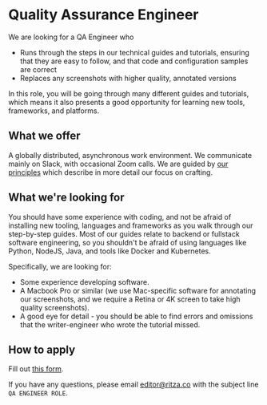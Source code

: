 # Quality Assurance Engineer

We are looking for a QA Engineer who

* Runs through the steps in our technical guides and tutorials, ensuring that they are easy to follow, and that code and configuration samples are correct
* Replaces any screenshots with higher quality, annotated versions

In this role, you will be going through many different guides and tutorials, which means it also presents a good opportunity for learning new tools, frameworks, and platforms.

## What we offer

A globally distributed, asynchronous work environment. We communicate mainly on Slack, with occasional Zoom calls. We are guided by [our principles](https://ritza.co/handbook/how-we-work/principles/) which describe in more detail our focus on crafting.

## What we're looking for

You should have some experience with coding, and not be afraid of installing new tooling, languages and frameworks as you walk through our step-by-step guides. Most of our guides relate to backend or fullstack software engineering, so you shouldn't be afraid of using languages like Python, NodeJS, Java, and tools like Docker and Kubernetes.

Specifically, we are looking for:

* Some experience developing software.
* A Macbook Pro or similar (we use Mac-specific software for annotating our screenshots, and we require a Retina or 4K screen to take high quality screenshots).
* A good eye for detail - you should be able to find errors and omissions that the writer-engineer who wrote the tutorial missed.

## How to apply

Fill out [this form](https://forms.gle/kHzDrwH9tMzA61Y78).

If you have any questions, please email editor@ritza.co with the subject line `QA ENGINEER ROLE`.






